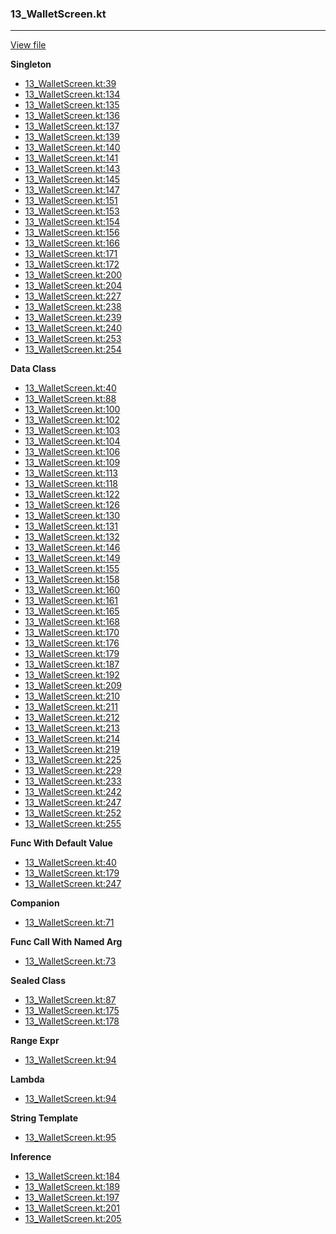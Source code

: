 ### 13_WalletScreen.kt
---
[View file](../../recall_analyzed/13_WalletScreen.kt)

**Singleton**

 - [13_WalletScreen.kt:39](../../recall_analyzed/13_WalletScreen.kt#L39)
 - [13_WalletScreen.kt:134](../../recall_analyzed/13_WalletScreen.kt#L134)
 - [13_WalletScreen.kt:135](../../recall_analyzed/13_WalletScreen.kt#L135)
 - [13_WalletScreen.kt:136](../../recall_analyzed/13_WalletScreen.kt#L136)
 - [13_WalletScreen.kt:137](../../recall_analyzed/13_WalletScreen.kt#L137)
 - [13_WalletScreen.kt:139](../../recall_analyzed/13_WalletScreen.kt#L139)
 - [13_WalletScreen.kt:140](../../recall_analyzed/13_WalletScreen.kt#L140)
 - [13_WalletScreen.kt:141](../../recall_analyzed/13_WalletScreen.kt#L141)
 - [13_WalletScreen.kt:143](../../recall_analyzed/13_WalletScreen.kt#L143)
 - [13_WalletScreen.kt:145](../../recall_analyzed/13_WalletScreen.kt#L145)
 - [13_WalletScreen.kt:147](../../recall_analyzed/13_WalletScreen.kt#L147)
 - [13_WalletScreen.kt:151](../../recall_analyzed/13_WalletScreen.kt#L151)
 - [13_WalletScreen.kt:153](../../recall_analyzed/13_WalletScreen.kt#L153)
 - [13_WalletScreen.kt:154](../../recall_analyzed/13_WalletScreen.kt#L154)
 - [13_WalletScreen.kt:156](../../recall_analyzed/13_WalletScreen.kt#L156)
 - [13_WalletScreen.kt:166](../../recall_analyzed/13_WalletScreen.kt#L166)
 - [13_WalletScreen.kt:171](../../recall_analyzed/13_WalletScreen.kt#L171)
 - [13_WalletScreen.kt:172](../../recall_analyzed/13_WalletScreen.kt#L172)
 - [13_WalletScreen.kt:200](../../recall_analyzed/13_WalletScreen.kt#L200)
 - [13_WalletScreen.kt:204](../../recall_analyzed/13_WalletScreen.kt#L204)
 - [13_WalletScreen.kt:227](../../recall_analyzed/13_WalletScreen.kt#L227)
 - [13_WalletScreen.kt:238](../../recall_analyzed/13_WalletScreen.kt#L238)
 - [13_WalletScreen.kt:239](../../recall_analyzed/13_WalletScreen.kt#L239)
 - [13_WalletScreen.kt:240](../../recall_analyzed/13_WalletScreen.kt#L240)
 - [13_WalletScreen.kt:253](../../recall_analyzed/13_WalletScreen.kt#L253)
 - [13_WalletScreen.kt:254](../../recall_analyzed/13_WalletScreen.kt#L254)

**Data Class**

 - [13_WalletScreen.kt:40](../../recall_analyzed/13_WalletScreen.kt#L40)
 - [13_WalletScreen.kt:88](../../recall_analyzed/13_WalletScreen.kt#L88)
 - [13_WalletScreen.kt:100](../../recall_analyzed/13_WalletScreen.kt#L100)
 - [13_WalletScreen.kt:102](../../recall_analyzed/13_WalletScreen.kt#L102)
 - [13_WalletScreen.kt:103](../../recall_analyzed/13_WalletScreen.kt#L103)
 - [13_WalletScreen.kt:104](../../recall_analyzed/13_WalletScreen.kt#L104)
 - [13_WalletScreen.kt:106](../../recall_analyzed/13_WalletScreen.kt#L106)
 - [13_WalletScreen.kt:109](../../recall_analyzed/13_WalletScreen.kt#L109)
 - [13_WalletScreen.kt:113](../../recall_analyzed/13_WalletScreen.kt#L113)
 - [13_WalletScreen.kt:118](../../recall_analyzed/13_WalletScreen.kt#L118)
 - [13_WalletScreen.kt:122](../../recall_analyzed/13_WalletScreen.kt#L122)
 - [13_WalletScreen.kt:126](../../recall_analyzed/13_WalletScreen.kt#L126)
 - [13_WalletScreen.kt:130](../../recall_analyzed/13_WalletScreen.kt#L130)
 - [13_WalletScreen.kt:131](../../recall_analyzed/13_WalletScreen.kt#L131)
 - [13_WalletScreen.kt:132](../../recall_analyzed/13_WalletScreen.kt#L132)
 - [13_WalletScreen.kt:146](../../recall_analyzed/13_WalletScreen.kt#L146)
 - [13_WalletScreen.kt:149](../../recall_analyzed/13_WalletScreen.kt#L149)
 - [13_WalletScreen.kt:155](../../recall_analyzed/13_WalletScreen.kt#L155)
 - [13_WalletScreen.kt:158](../../recall_analyzed/13_WalletScreen.kt#L158)
 - [13_WalletScreen.kt:160](../../recall_analyzed/13_WalletScreen.kt#L160)
 - [13_WalletScreen.kt:161](../../recall_analyzed/13_WalletScreen.kt#L161)
 - [13_WalletScreen.kt:165](../../recall_analyzed/13_WalletScreen.kt#L165)
 - [13_WalletScreen.kt:168](../../recall_analyzed/13_WalletScreen.kt#L168)
 - [13_WalletScreen.kt:170](../../recall_analyzed/13_WalletScreen.kt#L170)
 - [13_WalletScreen.kt:176](../../recall_analyzed/13_WalletScreen.kt#L176)
 - [13_WalletScreen.kt:179](../../recall_analyzed/13_WalletScreen.kt#L179)
 - [13_WalletScreen.kt:187](../../recall_analyzed/13_WalletScreen.kt#L187)
 - [13_WalletScreen.kt:192](../../recall_analyzed/13_WalletScreen.kt#L192)
 - [13_WalletScreen.kt:209](../../recall_analyzed/13_WalletScreen.kt#L209)
 - [13_WalletScreen.kt:210](../../recall_analyzed/13_WalletScreen.kt#L210)
 - [13_WalletScreen.kt:211](../../recall_analyzed/13_WalletScreen.kt#L211)
 - [13_WalletScreen.kt:212](../../recall_analyzed/13_WalletScreen.kt#L212)
 - [13_WalletScreen.kt:213](../../recall_analyzed/13_WalletScreen.kt#L213)
 - [13_WalletScreen.kt:214](../../recall_analyzed/13_WalletScreen.kt#L214)
 - [13_WalletScreen.kt:219](../../recall_analyzed/13_WalletScreen.kt#L219)
 - [13_WalletScreen.kt:225](../../recall_analyzed/13_WalletScreen.kt#L225)
 - [13_WalletScreen.kt:229](../../recall_analyzed/13_WalletScreen.kt#L229)
 - [13_WalletScreen.kt:233](../../recall_analyzed/13_WalletScreen.kt#L233)
 - [13_WalletScreen.kt:242](../../recall_analyzed/13_WalletScreen.kt#L242)
 - [13_WalletScreen.kt:247](../../recall_analyzed/13_WalletScreen.kt#L247)
 - [13_WalletScreen.kt:252](../../recall_analyzed/13_WalletScreen.kt#L252)
 - [13_WalletScreen.kt:255](../../recall_analyzed/13_WalletScreen.kt#L255)

**Func With Default Value**

 - [13_WalletScreen.kt:40](../../recall_analyzed/13_WalletScreen.kt#L40)
 - [13_WalletScreen.kt:179](../../recall_analyzed/13_WalletScreen.kt#L179)
 - [13_WalletScreen.kt:247](../../recall_analyzed/13_WalletScreen.kt#L247)

**Companion**

 - [13_WalletScreen.kt:71](../../recall_analyzed/13_WalletScreen.kt#L71)

**Func Call With Named Arg**

 - [13_WalletScreen.kt:73](../../recall_analyzed/13_WalletScreen.kt#L73)

**Sealed Class**

 - [13_WalletScreen.kt:87](../../recall_analyzed/13_WalletScreen.kt#L87)
 - [13_WalletScreen.kt:175](../../recall_analyzed/13_WalletScreen.kt#L175)
 - [13_WalletScreen.kt:178](../../recall_analyzed/13_WalletScreen.kt#L178)

**Range Expr**

 - [13_WalletScreen.kt:94](../../recall_analyzed/13_WalletScreen.kt#L94)

**Lambda**

 - [13_WalletScreen.kt:94](../../recall_analyzed/13_WalletScreen.kt#L94)

**String Template**

 - [13_WalletScreen.kt:95](../../recall_analyzed/13_WalletScreen.kt#L95)

**Inference**

 - [13_WalletScreen.kt:184](../../recall_analyzed/13_WalletScreen.kt#L184)
 - [13_WalletScreen.kt:189](../../recall_analyzed/13_WalletScreen.kt#L189)
 - [13_WalletScreen.kt:197](../../recall_analyzed/13_WalletScreen.kt#L197)
 - [13_WalletScreen.kt:201](../../recall_analyzed/13_WalletScreen.kt#L201)
 - [13_WalletScreen.kt:205](../../recall_analyzed/13_WalletScreen.kt#L205)
